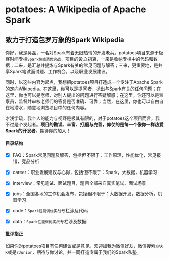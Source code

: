 # potatoes: A Wikipedia of Apache Spark

## 致力于打造包罗万象的Spark Wikipedia

你好，我是吴磊，一名对Spark有着无限热情的开发老兵。potatoes项目来源于极客时间专栏`Spark性能调优实战`，项目的设立初衷，一来是收纳专栏中的代码和数据；二来，是汇总并提炼与Spark有关的常见问题与解答；三来，更重要地，是共享Spark笔试面试题、工作机会，以及职业发展建议。

同时，以这些内容为起点，我想把potatoes项目打造成一个专注于Apache Spark的定向Wikipedia。在这里，你可以是提问者，抛出与Spark有关的任何问题；在这里，你也可以是老师，对别人提出的问题进行答疑解惑；在这里，你还可以是监察员，监督并审核老师们的答复是否准确、可靠；当然，在这里，你也可以自由自在地潜水，随意地浏览项目中的任何内容。

才浅学疏，我个人的能力与视野是极其有限的，对于potatoes这个项目而言，我不过是个发起者。**项目的勘误、丰富、打磨与完善，仰仗的是每一个像你一样热爱Spark的开发者**。期待你的加入！

#### 目录结构

- [x] FAQ：Spark常见问题及解答，包括但不限于：工作原理，性能优化，常见报错，竞品分析

- [x] career：职业发展建议与心得，包括但不限于：Spark，大数据，机器学习

- [x] interview：常见笔试、面试题目，题目全部来自真实笔试、面试场景

- [x] jobs：全国各地的工作机会发布，包括但不限于：大数据开发，数据分析，机器学习

- [x] code：`Spark性能调优实战`专栏涉及代码

- [x] data：`Spark性能调优实战`专栏涉及数据

#### 批评指正

如果你对potatoes项目有任何建议或是意见，欢迎加我为微信好友，微信搜索`方块K`或是`rJunior`，期待与你讨论，并一同打造专属于我们的Spark私塾。
